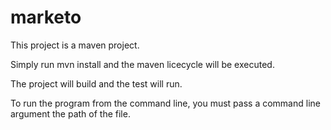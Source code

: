 # marketo
This project is a maven project.

Simply run mvn install and the maven licecycle will be executed. 

The project will build and the test will run. 

To run the program from the command line, you must pass a command line argument the path of the file. 


